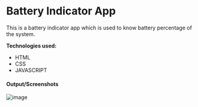 # Battery Indicator App

This is a battery indicator app which is used to know battery percentage of the system.

**Technologies used:**

- HTML
- CSS
- JAVASCRIPT


#### Output/Screenshots

![image](https://github.com/anmol957/web_dev_projects/assets/61040390/70fbb663-a648-4b24-8d3b-0a0d91af6a17)

